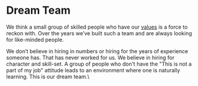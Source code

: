 # Dream Team

We think a small group of skilled people who have our [values](our-values.md) is a force to reckon with. Over the years we’ve built such a team and are always looking for like-minded people.

We don’t believe in hiring in numbers or hiring for the years of experience someone has. That has never worked for us. We believe in hiring for character and skill-set. A group of people who don't have the "This is not a part of my job" attitude leads to an environment where one is naturally learning. This is our dream team.\
